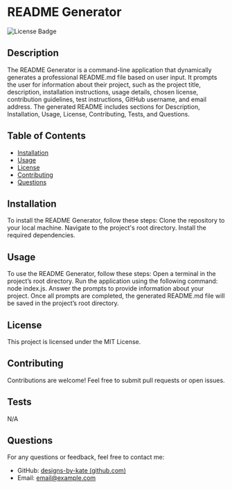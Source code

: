 # README Generator
  ![License Badge](https://img.shields.io/badge/license-MIT-brightgreen)
  
  ## Description
  The README Generator is a command-line application that dynamically generates a professional README.md file based on user input. It prompts the user for information about their project, such as the project title, description, installation instructions, usage details, chosen license, contribution guidelines, test instructions, GitHub username, and email address. The generated README includes sections for Description, Installation, Usage, License, Contributing, Tests, and Questions.
  
  ## Table of Contents
  - [Installation](#installation)
  - [Usage](#usage)
  - [License](#license)
  - [Contributing](#contributing)
  - [Questions](#questions)
  
  ## Installation
  To install the README Generator, follow these steps: Clone the repository to your local machine. Navigate to the project's root directory. Install the required dependencies.
  
  ## Usage
  To use the README  Generator, follow these steps: Open a terminal in the project’s root directory. Run the application using the following command: node index.js. Answer the prompts to provide information about your project. Once all prompts are completed, the generated README.md file will be saved in the project’s root directory.
  
  ## License
  This project is licensed under the MIT License.
  
  ## Contributing
  Contributions are welcome! Feel free to submit pull requests or open issues.

  ## Tests
  N/A
  
  ## Questions
  For any questions or feedback, feel free to contact me:
  - GitHub: [designs-by-kate (github.com)](https://github.com/designs-by-kate (github.com))
  - Email: email@example.com
